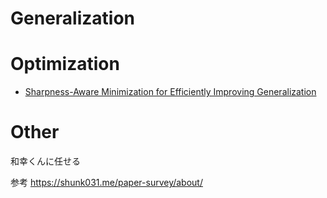 # Generalization


# Optimization


- [Sharpness-Aware Minimization for Efficiently Improving Generalization](https://github.com/MLHPC/Papers/issues/51)

# Other

和幸くんに任せる

参考
https://shunk031.me/paper-survey/about/
